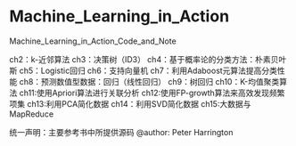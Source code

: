 # Machine_Learning_in_Action
Machine_Learning_in_Action_Code_and_Note

ch2：k-近邻算法
ch3：决策树（ID3）
ch4：基于概率论的分类方法：朴素贝叶斯
ch5：Logistic回归
ch6：支持向量机
ch7：利用Adaboost元算法提高分类性能
ch8：预测数值型数据：回归（线性回归）
ch9：树回归
ch10：K-均值聚类算法
ch11:使用Apriori算法进行关联分析
ch12:使用FP-growth算法来高效发现频繁项集
ch13:利用PCA简化数据
ch14：利用SVD简化数据
ch15:大数据与MapReduce 

统一声明：主要参考书中所提供源码 @author: Peter Harrington

